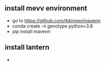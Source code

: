 ## install mevv environment 
- go to https://github.com/jbkinney/mavenn 
- conda create -n genotype python=3.8
- pip install mavenn
## install lantern 
- 